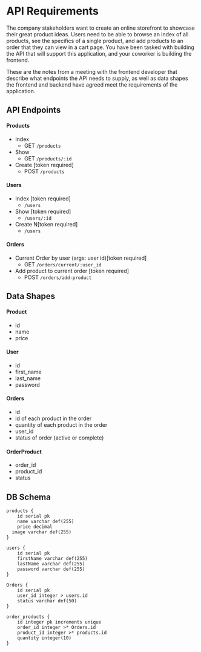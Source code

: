 # API Requirements
The company stakeholders want to create an online storefront to showcase their great product ideas. Users need to be able to browse an index of all products, see the specifics of a single product, and add products to an order that they can view in a cart page. You have been tasked with building the API that will support this application, and your coworker is building the frontend.

These are the notes from a meeting with the frontend developer that describe what endpoints the API needs to supply, as well as data shapes the frontend and backend have agreed meet the requirements of the application.

## API Endpoints
#### Products
- Index
  - GET `/products`
- Show
  - GET `/products/:id`
- Create [token required]
  - POST `/products`


#### Users
- Index [token required]
  - `/users`
- Show [token required]
  - `/users/:id`
- Create N[token required]
  - `/users`

#### Orders
- Current Order by user (args: user id)[token required]
  - GET `/orders/current/:user_id`
- Add product to current order [token required]
  - POST `/orders/add-product`



## Data Shapes
#### Product
-  id
- name
- price


#### User
- id
- first_name
- last_name
- password

#### Orders
- id
- id of each product in the order
- quantity of each product in the order
- user_id
- status of order (active or complete)

#### OrderProduct
- order_id
- product_id
- status

## DB Schema

```
products {
	id serial pk
	name varchar def(255)
	price decimal
  image varchar def(255)
}

users {
	id serial pk
	firstName varchar def(255)
	lastName varchar def(255)
	password varchar def(255)
}

Orders {
	id serial pk
	user_id integer > users.id
	status varchar def(50)
}

order_products {
	id integer pk increments unique
	order_id integer >* Orders.id
	product_id integer >* products.id
	quantity integer(10)
}
```
